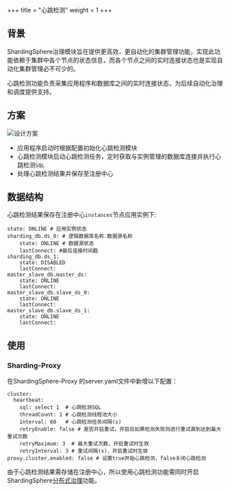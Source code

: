 +++
title = "心跳检测"
weight = 1
+++

## 背景

ShardingSphere治理模块旨在提供更高效，更自动化的集群管理功能，实现此功能依赖于集群中各个节点的状态信息，而各个节点之间的实时连接状态也是实现自动化集群管理必不可少的。

心跳检测功能负责采集应用程序和数据库之间的实时连接状态，为后续自动化治理和调度提供支持。

## 方案

![设计方案](https://shardingsphere.apache.org/document/current/img/control-panel/cluster/heartbeat.png)

- 应用程序启动时根据配置初始化心跳检测模块
- 心跳检测模块启动心跳检测任务，定时获取与实例管理的数据库连接并执行心跳检测`SQL`
- 处理心跳检测结果并保存至注册中心

## 数据结构

心跳检测结果保存在注册中心`instances`节点应用实例下:
```
state: ONLINE # 应用实例状态
sharding_db.ds_0: # 逻辑数据库名称.数据源名称
	state: ONLINE # 数据源状态
	lastConnect: #最后连接时间戳
sharding_db.ds_1:
	state: DISABLED
	lastConnect:	
master_slave_db.master_ds:
	state: ONLINE
	lastConnect:	
master_slave_db.slave_ds_0:
	state: ONLINE
	lastConnect:	
master_slave_db.slave_ds_1:
	state: ONLINE
	lastConnect:	
```

## 使用

### Sharding-Proxy

在ShardingSphere-Proxy 的server.yaml文件中新增以下配置：
```
cluster:
  heartbeat:
    sql: select 1  # 心跳检测SQL
    threadCount: 1 # 心跳检测线程池大小
    interval: 60   # 心跳检测任务间隔(s)
    retryEnable: false # 是否开启重试，开启后如果检测失败则进行重试直到达到最大重试次数
    retryMaximum: 3  # 最大重试次数，开启重试时生效
    retryInterval: 3 # 重试间隔(s)，开启重试时生效
proxy.cluster.enabled: false # 设置true开始心跳检测，false关闭心跳检测
```

由于心跳检测结果需存储在注册中心，所以使用心跳检测功能需同时开启ShardingSphere[分布式治理](/cn/features/governance/management/)功能。